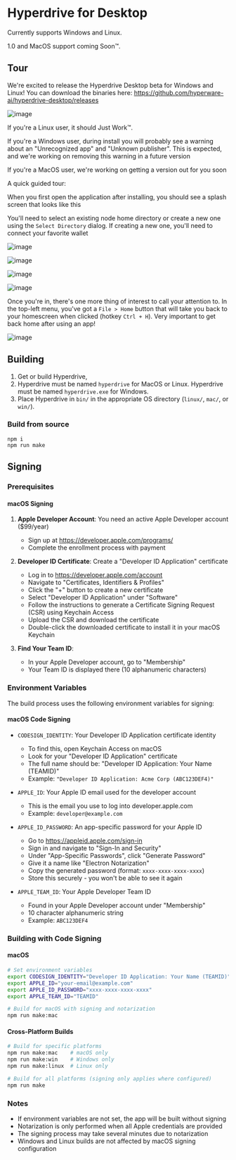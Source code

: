 # Hyperdrive for Desktop

Currently supports Windows and Linux.

1.0 and MacOS support coming Soon™.

## Tour

We're excited to release the Hyperdrive Desktop beta for Windows and Linux!
You can download the binaries here: https://github.com/hyperware-ai/hyperdrive-desktop/releases

![image](https://github.com/user-attachments/assets/22314b54-61ab-4e65-a1c4-0765ef5f02f5)

If you're a Linux user, it should Just Work™.

If you're a Windows user, during install you will probably see a warning about an "Unrecognized app" and "Unknown publisher".
This is expected, and we're working on removing this warning in a future version

If you're a MacOS user, we're working on getting a version out for you soon

A quick guided tour:

When you first open the application after installing, you should see a splash screen that looks like this

You'll need to select an existing node home directory or create a new one using the `Select Directory` dialog. If creating a new one, you'll need to connect your favorite wallet

![image](https://github.com/user-attachments/assets/867e9f1a-be55-4280-9ba5-f2bfe64e4ad5)

![image](https://github.com/user-attachments/assets/e58a140e-1793-49dd-80be-629b60a1f514)

![image](https://github.com/user-attachments/assets/8cb81f23-cbf4-4475-a50d-0c014d9caf39)

![image](https://github.com/user-attachments/assets/feb2a3ef-8173-4a22-bfb7-e39b944fd137)

Once you're in, there's one more thing of interest to call your attention to.
In the top-left menu, you've got a `File > Home` button that will take you back to your homescreen when clicked (hotkey `Ctrl + H`).
Very important to get back home after using an app!

![image](https://github.com/user-attachments/assets/faa9a8b5-6196-4cb7-9b58-ddc56793b193)

## Building

1. Get or build Hyperdrive,
2. Hyperdrive must be named `hyperdrive` for MacOS or Linux.
   Hyperdrive must be named `hyperdrive.exe` for Windows.
3. Place Hyperdrive in `bin/` in the appropriate OS directory (`linux/`, `mac/`, or `win/`).

### Build from source

```
npm i
npm run make
```

## Signing

### Prerequisites

#### macOS Signing

1. **Apple Developer Account**: You need an active Apple Developer account ($99/year)
   - Sign up at https://developer.apple.com/programs/
   - Complete the enrollment process with payment

2. **Developer ID Certificate**: Create a "Developer ID Application" certificate
   - Log in to https://developer.apple.com/account
   - Navigate to "Certificates, Identifiers & Profiles"
   - Click the "+" button to create a new certificate
   - Select "Developer ID Application" under "Software"
   - Follow the instructions to generate a Certificate Signing Request (CSR) using Keychain Access
   - Upload the CSR and download the certificate
   - Double-click the downloaded certificate to install it in your macOS Keychain

3. **Find Your Team ID**:
   - In your Apple Developer account, go to "Membership"
   - Your Team ID is displayed there (10 alphanumeric characters)

### Environment Variables

The build process uses the following environment variables for signing:

#### macOS Code Signing

- `CODESIGN_IDENTITY`: Your Developer ID Application certificate identity
  - To find this, open Keychain Access on macOS
  - Look for your "Developer ID Application" certificate
  - The full name should be: "Developer ID Application: Your Name (TEAMID)"
  - Example: `"Developer ID Application: Acme Corp (ABC123DEF4)"`

- `APPLE_ID`: Your Apple ID email used for the developer account
  - This is the email you use to log into developer.apple.com
  - Example: `developer@example.com`

- `APPLE_ID_PASSWORD`: An app-specific password for your Apple ID
  - Go to https://appleid.apple.com/sign-in
  - Sign in and navigate to "Sign-In and Security"
  - Under "App-Specific Passwords", click "Generate Password"
  - Give it a name like "Electron Notarization"
  - Copy the generated password (format: `xxxx-xxxx-xxxx-xxxx`)
  - Store this securely - you won't be able to see it again

- `APPLE_TEAM_ID`: Your Apple Developer Team ID
  - Found in your Apple Developer account under "Membership"
  - 10 character alphanumeric string
  - Example: `ABC123DEF4`

### Building with Code Signing

#### macOS

```bash
# Set environment variables
export CODESIGN_IDENTITY="Developer ID Application: Your Name (TEAMID)"
export APPLE_ID="your-email@example.com"
export APPLE_ID_PASSWORD="xxxx-xxxx-xxxx-xxxx"
export APPLE_TEAM_ID="TEAMID"

# Build for macOS with signing and notarization
npm run make:mac
```

#### Cross-Platform Builds

```bash
# Build for specific platforms
npm run make:mac    # macOS only
npm run make:win    # Windows only
npm run make:linux  # Linux only

# Build for all platforms (signing only applies where configured)
npm run make
```

### Notes

- If environment variables are not set, the app will be built without signing
- Notarization is only performed when all Apple credentials are provided
- The signing process may take several minutes due to notarization
- Windows and Linux builds are not affected by macOS signing configuration
